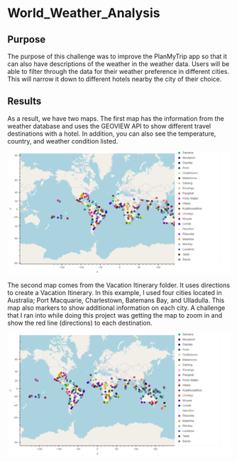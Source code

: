 # World_Weather_Analysis
## Purpose

The purpose of this challenge was to improve the PlanMyTrip app so that it can also have descriptions of the weather in the weather data. Users will be able to filter through the data for their weather preference in different cities. This will narrow it down to different hotels nearby the city of their choice.

## Results

As a result, we have two maps. 
The first map has the information from the weather database and uses the GEOVIEW API to show different travel destinations with a hotel. In addition, you can also see the temperature, country, and weather condition listed.

![Alt text](Vacation_Search/WeatherPy_vacation_map.png)

The second map comes from the Vacation Itinerary folder. It uses directions to create a Vacation Itinerary. In this example, I used four cities located in Australia; Port Macquarie, Charlestown, Batemans Bay, and Ulladulla. This map also markers to show additional information on each city. A challenge that I ran into while doing this project was getting the map to zoom in and show the red line (directions) to each destination.

![Alt text](Vacation_Itinerary/WeatherPy_travel_map.png)